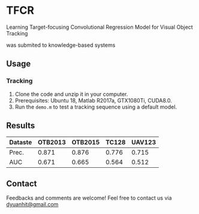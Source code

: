 # TFCR
Learning Target-focusing Convolutional Regression Model for Visual Object Tracking

was submited to knowledge-based systems

## Usage
### Tracking
1. Clone the code and unzip it in your computer.
2. Prerequisites: Ubuntu 18, Matlab R2017a, GTX1080Ti, CUDA8.0.
4. Run the `demo.m` to test a tracking sequence using a default model.

## Results
| Dataste | OTB2013 | OTB2015 | TC128 | UAV123|
| --------| --------| --------| ------|-------| 
|Prec.    | 0.871   | 0.876   | 0.776 | 0.715 |
|AUC      | 0.671   | 0.665   | 0.564 | 0.512 |


## Contact
Feedbacks and comments are welcome! 
Feel free to contact us via dyuanhit@gmail.com 
